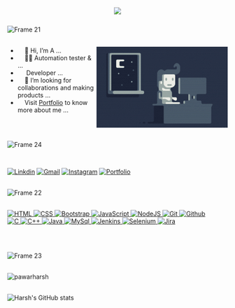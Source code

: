 <h1 align="center"> <img src="https://github.com/pawarharsh/Assets/blob/master/gif/Harsh%20Banner.gif"></h1>

<p><img align="left" width="122" alt="Frame 21" src="https://github.com/vinodjangid07/vinodjangid07/assets/86096184/fc2c1204-e65d-442c-b3b2-c640474b91d6"></p>
<br><br>
<p align="right"><img align="right" src="https://raw.githubusercontent.com/AVS1508/AVS1508/master/assets/Night-Coding.gif" width="300px"></p>
<ul align="left">
  <li align="left">&nbsp;&nbsp;&nbsp;&nbsp;👋 Hi, I’m A ...</li>
  <li align="left">&nbsp;&nbsp;&nbsp;&nbsp;👨‍💻 Automation tester & ...</li>
  <li align="left">&nbsp;&nbsp;&nbsp;&nbsp;&nbsp;Developer ...</li>
  <li align="left">&nbsp;&nbsp;&nbsp;&nbsp;👯 I’m looking for collaborations and making products ...</li>
  <li align="left">&nbsp;&nbsp;&nbsp;&nbsp;Visit  <a href="https://portfolio-harshpawar.netlify.app/" target="_blank">Portfolio</a> to know more about me ...</li>
</ul>
<br>
<br>

<p align="left"><img width="117" alt="Frame 24" src="https://github.com/vinodjangid07/vinodjangid07/assets/86096184/fe9e5a0d-e48a-4fac-ba66-d6d99c368d54"></p>
<br>
<p align="left">
 <a href="https://www.linkedin.com/in/vinodjangid07/" target="_blank"><img src="https://github.com/vinodjangid07/vinodjangid07/assets/86096184/2282dd88-2225-45aa-992a-bec8fde0e788" alt="Linkdin" height="50" title="linkdin"></a>
  <a href="mailto:pawarharsh2019@gmail.com" target="_blank"><img src="https://github.com/vinodjangid07/vinodjangid07/assets/86096184/cbe4890a-aac0-465c-ba24-33458e9f8881" alt="Gmail" height="50" title="Gmail"></a>
 <a href="https://www.instagram.com/pawarharsh9876" target="_blank"><img src="https://github.com/vinodjangid07/vinodjangid07/assets/86096184/1de75b52-f87e-4394-975f-755b198d3536" alt="Instagram" height="50" title="Instagram"></a>
 <a href="https://portfolio-harshpawar.netlify.app/" target="_blank"><img src="https://github.com/pawarharsh/Assets/blob/master/png/cropped-Media-removebg-preview%20(1).png" alt="Portfolio" height="50" title="Portfolio"></a>
 
</p>
<br>
<img width="137" alt="Frame 22" src="https://github.com/vinodjangid07/vinodjangid07/assets/86096184/96fc909c-2e49-4d81-8f7e-b46471d60e53">
<br><br>
</p>
<p align="left"> <a href="https://www.cprogramming.com/" target="_blank"> 

<img src="https://github.com/pawarharsh/Assets/blob/3ad6b3a44818f2348399358a5821fab6eb38c2bc/png/skills/htmllogo.png" alt="HTML" height="50" title="HTML">
<img src="https://github.com/pawarharsh/Assets/blob/3ad6b3a44818f2348399358a5821fab6eb38c2bc/png/skills/csslogo.png" alt="CSS" height="50" title="CSS">
<img src="https://github.com/pawarharsh/Assets/blob/3ad6b3a44818f2348399358a5821fab6eb38c2bc/png/skills/bootstraplogo.png" alt="Bootstrap" height="50" title="Bootstrap">
<img src="https://github.com/pawarharsh/Assets/blob/3ad6b3a44818f2348399358a5821fab6eb38c2bc/png/skills/jslogo.png" alt="JavaScript" height="50" title="JS">
<img src="https://github.com/pawarharsh/Assets/blob/3ad6b3a44818f2348399358a5821fab6eb38c2bc/png/skills/node.png" alt="NodeJS" height="50" title="NodeJS">
<img src="https://github.com/pawarharsh/Assets/blob/3ad6b3a44818f2348399358a5821fab6eb38c2bc/png/skills/csslogo.png" alt="Git" height="50" title="Git">
<img src="https://github.com/pawarharsh/Assets/blob/3ad6b3a44818f2348399358a5821fab6eb38c2bc/png/skills/jslogo.png" alt="Github" height="50" title="Github">
<br>
<img src="https://github.com/pawarharsh/Assets/blob/3ad6b3a44818f2348399358a5821fab6eb38c2bc/png/skills/clogo.png" alt="C" height="50" title="C">
<img src="https://github.com/pawarharsh/Assets/blob/3ad6b3a44818f2348399358a5821fab6eb38c2bc/png/skills/cpplogo.png" alt="C++" height="50" title="C++">
<img src="https://github.com/pawarharsh/Assets/blob/3ad6b3a44818f2348399358a5821fab6eb38c2bc/png/skills/java.png" alt="Java" height="50" title="Java">
<img src="https://github.com/pawarharsh/Assets/blob/3ad6b3a44818f2348399358a5821fab6eb38c2bc/png/skills/includes-mysql-167x86.png" alt="MySql" width= "50" height="50" title="MySql">
<img src="https://github.com/pawarharsh/Assets/blob/3ad6b3a44818f2348399358a5821fab6eb38c2bc/png/skills/Jenkins.png" alt="Jenkins" height="50" title="Jenkins">
<img src="https://github.com/pawarharsh/Assets/blob/3ad6b3a44818f2348399358a5821fab6eb38c2bc/png/skills/Selenium_Logo.png" alt="Selenium" height="50" title="Selenium">
<img src="https://github.com/pawarharsh/Assets/blob/3ad6b3a44818f2348399358a5821fab6eb38c2bc/png/skills/Jira.png" alt="Jira" height="50" title="Jira">

</a><br><br> </p>
<p><img align="left" width="156" alt="Frame 23" src="https://github.com/vinodjangid07/vinodjangid07/assets/86096184/398dfbb4-ca41-4b39-98ba-76f03ca76bbe"><br><br></p>
<p align="left"> <img src="https://komarev.com/ghpvc/?username=pawarharsh&label=Profile%20views&color=ce27e1&style=flat" alt="pawarharsh" /> <br><br></p>

![Harsh's GitHub stats](https://github-readme-stats.vercel.app/api?username=pawarharsh&show_icons=true&theme=graywhite)
